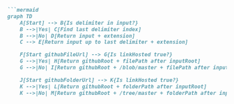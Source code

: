 ```markdown
```mermaid
graph TD
    A[Start] --> B{Is delimiter in input?}
    B -->|Yes| C[Find last delimiter index]
    B -->|No| D[Return input + extension]
    C --> E[Return input up to last delimiter + extension]

    F[Start githubFileUrl] --> G{Is linkHosted true?}
    G -->|Yes| H[Return githubRoot + filePath after inputRoot]
    G -->|No| I[Return githubRoot + /blob/master + filePath after inputRoot]

    J[Start githubFolderUrl] --> K{Is linkHosted true?}
    K -->|Yes| L[Return githubRoot + folderPath after inputRoot]
    K -->|No| M[Return githubRoot + /tree/master + folderPath after inputRoot]
```
```